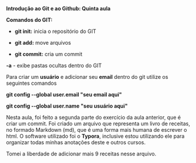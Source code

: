 **Introdução ao Git e ao Github: Quinta aula**

**Comandos do GIT:**

- **git init:** inicia o repositório do GIT

- **git add:** move arquivos

- **git commit:** cria um commit

   

**-a** - exibe pastas ocultas dentro do GIT

Para criar um **usuário** e adicionar seu **email** dentro do git utilize os seguintes comandos

**git config --global user.email "seu email aqui"**

**git config --global user.name "seu usuário aqui"**

Nesta aula, foi feito a segunda parte do exercício da aula anterior, que é criar um commit. Foi criado um arquivo que representa um livro de receitas, no formado Markdown (md), que é uma forma mais humana de escrever o html. O software utilizado foi o **Typora**, inclusive estou utilizando ele para organizar todas minhas anotações deste e outros cursos.

Tomei a liberdade de adicionar mais 9 receitas nesse arquivo.